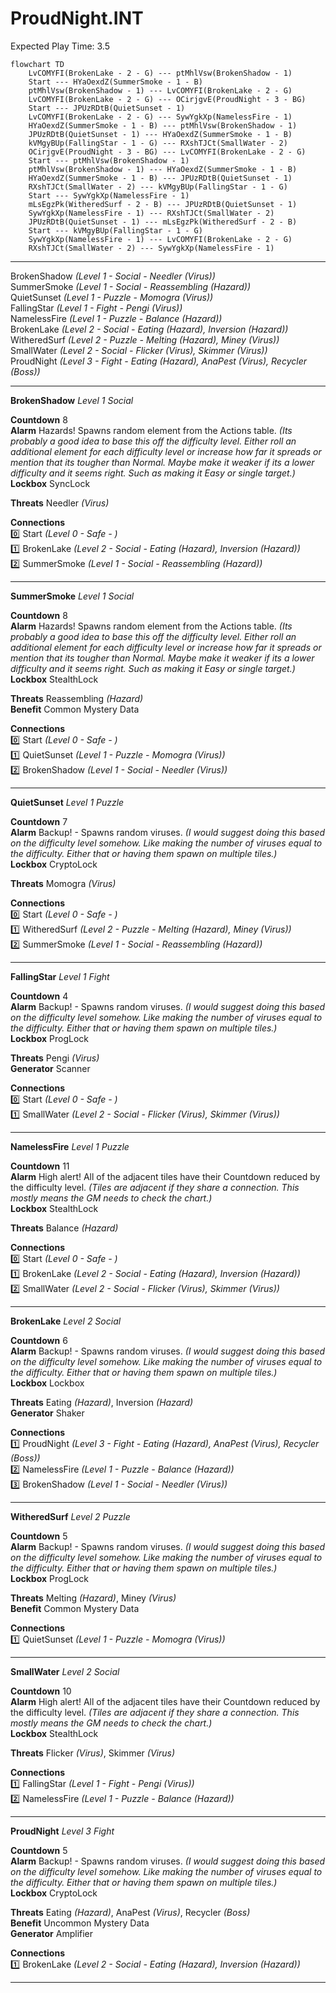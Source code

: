 # ProudNight.INT  
Expected Play Time: 3.5  
  
```mermaid  
flowchart TD  
	LvCOMYFI(BrokenLake - 2 - G) --- ptMhlVsw(BrokenShadow - 1)  
	Start --- HYaOexdZ(SummerSmoke - 1 - B)  
	ptMhlVsw(BrokenShadow - 1) --- LvCOMYFI(BrokenLake - 2 - G)  
	LvCOMYFI(BrokenLake - 2 - G) --- OCirjgvE(ProudNight - 3 - BG)  
	Start --- JPUzRDtB(QuietSunset - 1)  
	LvCOMYFI(BrokenLake - 2 - G) --- SywYgkXp(NamelessFire - 1)  
	HYaOexdZ(SummerSmoke - 1 - B) --- ptMhlVsw(BrokenShadow - 1)  
	JPUzRDtB(QuietSunset - 1) --- HYaOexdZ(SummerSmoke - 1 - B)  
	kVMgyBUp(FallingStar - 1 - G) --- RXshTJCt(SmallWater - 2)  
	OCirjgvE(ProudNight - 3 - BG) --- LvCOMYFI(BrokenLake - 2 - G)  
	Start --- ptMhlVsw(BrokenShadow - 1)  
	ptMhlVsw(BrokenShadow - 1) --- HYaOexdZ(SummerSmoke - 1 - B)  
	HYaOexdZ(SummerSmoke - 1 - B) --- JPUzRDtB(QuietSunset - 1)  
	RXshTJCt(SmallWater - 2) --- kVMgyBUp(FallingStar - 1 - G)  
	Start --- SywYgkXp(NamelessFire - 1)  
	mLsEgzPk(WitheredSurf - 2 - B) --- JPUzRDtB(QuietSunset - 1)  
	SywYgkXp(NamelessFire - 1) --- RXshTJCt(SmallWater - 2)  
	JPUzRDtB(QuietSunset - 1) --- mLsEgzPk(WitheredSurf - 2 - B)  
	Start --- kVMgyBUp(FallingStar - 1 - G)  
	SywYgkXp(NamelessFire - 1) --- LvCOMYFI(BrokenLake - 2 - G)  
	RXshTJCt(SmallWater - 2) --- SywYgkXp(NamelessFire - 1)  
```  
  
---  
  
BrokenShadow *(Level 1 - Social - Needler *(Virus)*)*  
SummerSmoke *(Level 1 - Social - Reassembling *(Hazard)*)*  
QuietSunset *(Level 1 - Puzzle - Momogra *(Virus)*)*  
FallingStar *(Level 1 - Fight - Pengi *(Virus)*)*  
NamelessFire *(Level 1 - Puzzle - Balance *(Hazard)*)*  
BrokenLake *(Level 2 - Social - Eating *(Hazard)*, Inversion *(Hazard)*)*  
WitheredSurf *(Level 2 - Puzzle - Melting *(Hazard)*, Miney *(Virus)*)*  
SmallWater *(Level 2 - Social - Flicker *(Virus)*, Skimmer *(Virus)*)*  
ProudNight *(Level 3 - Fight - Eating *(Hazard)*, AnaPest *(Virus)*, Recycler *(Boss)*)*  
  
---  
  
**BrokenShadow** *Level 1 Social*  
  
**Countdown** 8  
**Alarm** Hazards! Spawns random element from the Actions table. *(Its probably a good idea to base this off the difficulty level. Either roll an additional element for each difficulty level or increase how far it spreads or mention that its tougher than Normal. Maybe make it weaker if its a lower difficulty and it seems right. Such as making it Easy or single target.)*  
**Lockbox** SyncLock  
  
**Threats** Needler *(Virus)*  
  
**Connections**  
:zero: Start *(Level 0 - Safe - )*  
:one: BrokenLake *(Level 2 - Social - Eating *(Hazard)*, Inversion *(Hazard)*)*  
:two: SummerSmoke *(Level 1 - Social - Reassembling *(Hazard)*)*  
  
---  
  
**SummerSmoke** *Level 1 Social*  
  
**Countdown** 8  
**Alarm** Hazards! Spawns random element from the Actions table. *(Its probably a good idea to base this off the difficulty level. Either roll an additional element for each difficulty level or increase how far it spreads or mention that its tougher than Normal. Maybe make it weaker if its a lower difficulty and it seems right. Such as making it Easy or single target.)*  
**Lockbox** StealthLock  
  
**Threats** Reassembling *(Hazard)*  
**Benefit** Common Mystery Data  
  
**Connections**  
:zero: Start *(Level 0 - Safe - )*  
:one: QuietSunset *(Level 1 - Puzzle - Momogra *(Virus)*)*  
:two: BrokenShadow *(Level 1 - Social - Needler *(Virus)*)*  
  
---  
  
**QuietSunset** *Level 1 Puzzle*  
  
**Countdown** 7  
**Alarm** Backup! - Spawns random viruses. *(I would suggest doing this based on the difficulty level somehow. Like making the number of viruses equal to the difficulty. Either that or having them spawn on multiple tiles.)*  
**Lockbox** CryptoLock  
  
**Threats** Momogra *(Virus)*  
  
**Connections**  
:zero: Start *(Level 0 - Safe - )*  
:one: WitheredSurf *(Level 2 - Puzzle - Melting *(Hazard)*, Miney *(Virus)*)*  
:two: SummerSmoke *(Level 1 - Social - Reassembling *(Hazard)*)*  
  
---  
  
**FallingStar** *Level 1 Fight*  
  
**Countdown** 4  
**Alarm** Backup! - Spawns random viruses. *(I would suggest doing this based on the difficulty level somehow. Like making the number of viruses equal to the difficulty. Either that or having them spawn on multiple tiles.)*  
**Lockbox** ProgLock  
  
**Threats** Pengi *(Virus)*  
**Generator** Scanner  
  
**Connections**  
:zero: Start *(Level 0 - Safe - )*  
:one: SmallWater *(Level 2 - Social - Flicker *(Virus)*, Skimmer *(Virus)*)*  
  
---  
  
**NamelessFire** *Level 1 Puzzle*  
  
**Countdown** 11  
**Alarm** High alert! All of the adjacent tiles have their Countdown reduced by the difficulty level. *(Tiles are adjacent if they share a connection. This mostly means the GM needs to check the chart.)*  
**Lockbox** StealthLock  
  
**Threats** Balance *(Hazard)*  
  
**Connections**  
:zero: Start *(Level 0 - Safe - )*  
:one: BrokenLake *(Level 2 - Social - Eating *(Hazard)*, Inversion *(Hazard)*)*  
:two: SmallWater *(Level 2 - Social - Flicker *(Virus)*, Skimmer *(Virus)*)*  
  
---  
  
**BrokenLake** *Level 2 Social*  
  
**Countdown** 6  
**Alarm** Backup! - Spawns random viruses. *(I would suggest doing this based on the difficulty level somehow. Like making the number of viruses equal to the difficulty. Either that or having them spawn on multiple tiles.)*  
**Lockbox** Lockbox  
  
**Threats** Eating *(Hazard)*, Inversion *(Hazard)*  
**Generator** Shaker  
  
**Connections**  
:one: ProudNight *(Level 3 - Fight - Eating *(Hazard)*, AnaPest *(Virus)*, Recycler *(Boss)*)*  
:two: NamelessFire *(Level 1 - Puzzle - Balance *(Hazard)*)*  
:three: BrokenShadow *(Level 1 - Social - Needler *(Virus)*)*  
  
---  
  
**WitheredSurf** *Level 2 Puzzle*  
  
**Countdown** 5  
**Alarm** Backup! - Spawns random viruses. *(I would suggest doing this based on the difficulty level somehow. Like making the number of viruses equal to the difficulty. Either that or having them spawn on multiple tiles.)*  
**Lockbox** ProgLock  
  
**Threats** Melting *(Hazard)*, Miney *(Virus)*  
**Benefit** Common Mystery Data  
  
**Connections**  
:one: QuietSunset *(Level 1 - Puzzle - Momogra *(Virus)*)*  
  
---  
  
**SmallWater** *Level 2 Social*  
  
**Countdown** 10  
**Alarm** High alert! All of the adjacent tiles have their Countdown reduced by the difficulty level. *(Tiles are adjacent if they share a connection. This mostly means the GM needs to check the chart.)*  
**Lockbox** StealthLock  
  
**Threats** Flicker *(Virus)*, Skimmer *(Virus)*  
  
**Connections**  
:one: FallingStar *(Level 1 - Fight - Pengi *(Virus)*)*  
:two: NamelessFire *(Level 1 - Puzzle - Balance *(Hazard)*)*  
  
---  
  
**ProudNight** *Level 3 Fight*  
  
**Countdown** 5  
**Alarm** Backup! - Spawns random viruses. *(I would suggest doing this based on the difficulty level somehow. Like making the number of viruses equal to the difficulty. Either that or having them spawn on multiple tiles.)*  
**Lockbox** CryptoLock  
  
**Threats** Eating *(Hazard)*, AnaPest *(Virus)*, Recycler *(Boss)*  
**Benefit** Uncommon Mystery Data  
**Generator** Amplifier  
  
**Connections**  
:one: BrokenLake *(Level 2 - Social - Eating *(Hazard)*, Inversion *(Hazard)*)*  
  
---  

